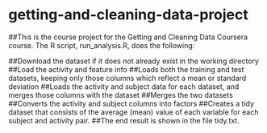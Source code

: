 # getting-and-cleaning-data-project
##This is the course project for the Getting and Cleaning Data Coursera course. The R script, run_analysis.R, does the following:

##Download the dataset if it does not already exist in the working directory
##Load the activity and feature info
##Loads both the training and test datasets, keeping only those columns which reflect a mean or standard deviation
##Loads the activity and subject data for each dataset, and merges those columns with the dataset
##Merges the two datasets
##Converts the activity and subject columns into factors
##Creates a tidy dataset that consists of the average (mean) value of each variable for each subject and activity pair.
##The end result is shown in the file tidy.txt.
